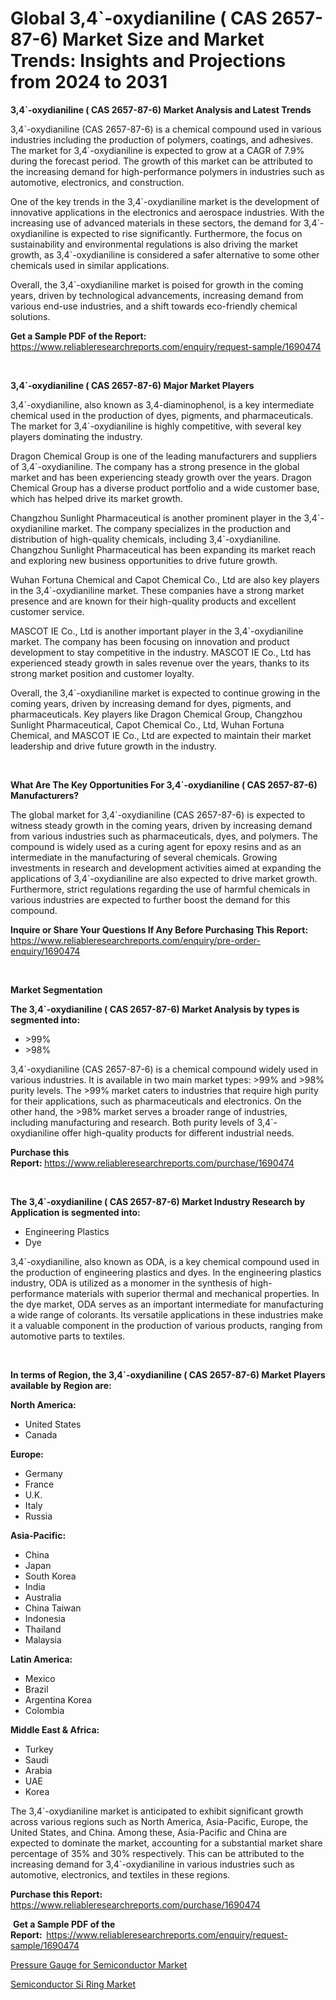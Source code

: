 <p><h1>Global 3,4`-oxydianiline ( CAS 2657-87-6) Market Size and Market Trends: Insights and Projections from 2024 to 2031</h1></p><p><strong>3,4`-oxydianiline ( CAS 2657-87-6) Market Analysis and Latest Trends</strong></p>
<p><p>3,4`-oxydianiline (CAS 2657-87-6) is a chemical compound used in various industries including the production of polymers, coatings, and adhesives. The market for 3,4`-oxydianiline is expected to grow at a CAGR of 7.9% during the forecast period. The growth of this market can be attributed to the increasing demand for high-performance polymers in industries such as automotive, electronics, and construction.</p><p>One of the key trends in the 3,4`-oxydianiline market is the development of innovative applications in the electronics and aerospace industries. With the increasing use of advanced materials in these sectors, the demand for 3,4`-oxydianiline is expected to rise significantly. Furthermore, the focus on sustainability and environmental regulations is also driving the market growth, as 3,4`-oxydianiline is considered a safer alternative to some other chemicals used in similar applications.</p><p>Overall, the 3,4`-oxydianiline market is poised for growth in the coming years, driven by technological advancements, increasing demand from various end-use industries, and a shift towards eco-friendly chemical solutions.</p></p>
<p><strong>Get a Sample PDF of the Report:&nbsp;</strong> <a href="https://www.reliableresearchreports.com/enquiry/request-sample/1690474">https://www.reliableresearchreports.com/enquiry/request-sample/1690474</a></p>
<p>&nbsp;</p>
<p><strong>3,4`-oxydianiline ( CAS 2657-87-6) Major Market Players</strong></p>
<p><p>3,4`-oxydianiline, also known as 3,4-diaminophenol, is a key intermediate chemical used in the production of dyes, pigments, and pharmaceuticals. The market for 3,4`-oxydianiline is highly competitive, with several key players dominating the industry.</p><p>Dragon Chemical Group is one of the leading manufacturers and suppliers of 3,4`-oxydianiline. The company has a strong presence in the global market and has been experiencing steady growth over the years. Dragon Chemical Group has a diverse product portfolio and a wide customer base, which has helped drive its market growth.</p><p>Changzhou Sunlight Pharmaceutical is another prominent player in the 3,4`-oxydianiline market. The company specializes in the production and distribution of high-quality chemicals, including 3,4`-oxydianiline. Changzhou Sunlight Pharmaceutical has been expanding its market reach and exploring new business opportunities to drive future growth.</p><p>Wuhan Fortuna Chemical and Capot Chemical Co., Ltd are also key players in the 3,4`-oxydianiline market. These companies have a strong market presence and are known for their high-quality products and excellent customer service.</p><p>MASCOT IE Co., Ltd is another important player in the 3,4`-oxydianiline market. The company has been focusing on innovation and product development to stay competitive in the industry. MASCOT IE Co., Ltd has experienced steady growth in sales revenue over the years, thanks to its strong market position and customer loyalty.</p><p>Overall, the 3,4`-oxydianiline market is expected to continue growing in the coming years, driven by increasing demand for dyes, pigments, and pharmaceuticals. Key players like Dragon Chemical Group, Changzhou Sunlight Pharmaceutical, Capot Chemical Co., Ltd, Wuhan Fortuna Chemical, and MASCOT IE Co., Ltd are expected to maintain their market leadership and drive future growth in the industry.</p></p>
<p>&nbsp;</p>
<p><strong>What Are The Key Opportunities For 3,4`-oxydianiline ( CAS 2657-87-6) Manufacturers?</strong></p>
<p><p>The global market for 3,4`-oxydianiline (CAS 2657-87-6) is expected to witness steady growth in the coming years, driven by increasing demand from various industries such as pharmaceuticals, dyes, and polymers. The compound is widely used as a curing agent for epoxy resins and as an intermediate in the manufacturing of several chemicals. Growing investments in research and development activities aimed at expanding the applications of 3,4`-oxydianiline are also expected to drive market growth. Furthermore, strict regulations regarding the use of harmful chemicals in various industries are expected to further boost the demand for this compound.</p></p>
<p><strong>Inquire or Share Your Questions If Any Before Purchasing This Report:</strong> <a href="https://www.reliableresearchreports.com/enquiry/pre-order-enquiry/1690474">https://www.reliableresearchreports.com/enquiry/pre-order-enquiry/1690474</a></p>
<p>&nbsp;</p>
<p><strong>Market Segmentation</strong></p>
<p><strong>The 3,4`-oxydianiline ( CAS 2657-87-6) Market Analysis by types is segmented into:</strong></p>
<p><ul><li>>99%</li><li>>98%</li></ul></p>
<p><p>3,4`-oxydianiline (CAS 2657-87-6) is a chemical compound widely used in various industries. It is available in two main market types: >99% and >98% purity levels. The >99% market caters to industries that require high purity for their applications, such as pharmaceuticals and electronics. On the other hand, the >98% market serves a broader range of industries, including manufacturing and research. Both purity levels of 3,4`-oxydianiline offer high-quality products for different industrial needs.</p></p>
<p><strong>Purchase this Report:&nbsp;</strong><a href="https://www.reliableresearchreports.com/purchase/1690474">https://www.reliableresearchreports.com/purchase/1690474</a></p>
<p>&nbsp;</p>
<p><strong>The 3,4`-oxydianiline ( CAS 2657-87-6) Market Industry Research by Application is segmented into:</strong></p>
<p><ul><li>Engineering Plastics</li><li>Dye</li></ul></p>
<p><p>3,4`-oxydianiline, also known as ODA, is a key chemical compound used in the production of engineering plastics and dyes. In the engineering plastics industry, ODA is utilized as a monomer in the synthesis of high-performance materials with superior thermal and mechanical properties. In the dye market, ODA serves as an important intermediate for manufacturing a wide range of colorants. Its versatile applications in these industries make it a valuable component in the production of various products, ranging from automotive parts to textiles.</p></p>
<p>&nbsp;</p>
<p><strong>In terms of Region, the 3,4`-oxydianiline ( CAS 2657-87-6) Market Players available by Region are:</strong></p>
<p>
    <p> <strong> North America: </strong>
        <ul>
            <li>United States</li>
            <li>Canada</li>
        </ul>
        </p> 
    <p> <strong> Europe: </strong>
        <ul>
            <li>Germany</li>
            <li>France</li>
            <li>U.K.</li>
            <li>Italy</li>
            <li>Russia</li>
        </ul>
        </p> 
    <p> <strong> Asia-Pacific: </strong>
        <ul>
            <li>China</li>
            <li>Japan</li>
            <li>South Korea</li>
            <li>India</li>
            <li>Australia</li>
            <li>China Taiwan</li>
            <li>Indonesia</li>
            <li>Thailand</li>
            <li>Malaysia</li>
        </ul>
        </p> 
    <p> <strong> Latin America: </strong>
        <ul>
            <li>Mexico</li>
            <li>Brazil</li>
            <li>Argentina Korea</li>
            <li>Colombia</li>
        </ul>
        </p> 
    <p> <strong> Middle East & Africa: </strong>
        <ul>
            <li>Turkey</li>
            <li>Saudi</li>
            <li>Arabia</li>
            <li>UAE</li>
            <li>Korea</li>
        </ul>
    </p>
    </p>
<p><p>The 3,4`-oxydianiline market is anticipated to exhibit significant growth across various regions such as North America, Asia-Pacific, Europe, the United States, and China. Among these, Asia-Pacific and China are expected to dominate the market, accounting for a substantial market share percentage of 35% and 30% respectively. This can be attributed to the increasing demand for 3,4`-oxydianiline in various industries such as automotive, electronics, and textiles in these regions.</p></p>
<p><strong>Purchase this Report: </strong><a href="https://www.reliableresearchreports.com/purchase/1690474">https://www.reliableresearchreports.com/purchase/1690474</a></p>
<p>&nbsp;<strong>Get a Sample PDF of the Report:&nbsp;&nbsp;</strong><a href="https://www.reliableresearchreports.com/enquiry/request-sample/1690474">https://www.reliableresearchreports.com/enquiry/request-sample/1690474</a></p>
<p><strong></strong></p>
<p><p><a href="https://github.com/edytherolanlouisejk1miz0wig/Market-Research-Report-List-1/blob/main/pressure-gauge-for-semiconductor-market.md">Pressure Gauge for Semiconductor Market</a></p><p><a href="https://github.com/peachesmcdowel1/Market-Research-Report-List-1/blob/main/semiconductor-si-ring-market.md">Semiconductor Si Ring Market</a></p></p>